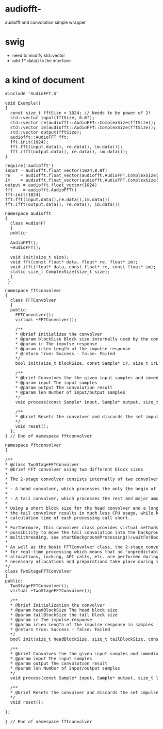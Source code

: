 # audiofft-
audiofft and convolution simple wrapper

# swig
* need to modify std::vector
* add T* data() to the interface
 
# a kind of document

<pre>
#include "AudioFFT.h"

void Example()
{
  const size_t fftSize = 1024; // Needs to be power of 2!
  std::vector<float> input(fftSize, 0.0f);
  std::vector<float> re(audiofft::AudioFFT::ComplexSize(fftSize));
  std::vector<float> im(audiofft::AudioFFT::ComplexSize(fftSize));
  std::vector<float> output(fftSize);
  audiofft::AudioFFT fft;
  fft.init(1024);
  fft.fft(input.data(), re.data(), im.data());
  fft.ifft(output.data(), re.data(), im.data());
}
</pre>

<pre>
require('audiofft')
input = audiofft.float_vector(1024,0.0f)
re    = audiofft.float_vector(audiofft.AudioFFT.ComplexSize(1024))
im    = audiofft.float_vector(audiofft.AudioFFT.ComplexSize(1024))
output = audiofft.float_vector(1024)
fft    = audiofft.AudioFFT() 
fft:init(1024)
fft:fft(input.data(),re.data(),im.data())
fft:ifft(output.data(), re.data(), im.data())
</pre>

<pre>
namespace audiofft
{
  class AudioFFT
  {
  public:

  AudioFFT();
  ~AudioFFT();

  void init(size_t size);
  void fft(const float* data, float* re, float* im);
  void ifft(float* data, const float* re, const float* im);
  static size_t ComplexSize(size_t size);
  }
 }
</pre>

<pre>
namespace fftconvolver
{
  class FFTConvolver
  {  
  public:
    FFTConvolver();  
    virtual ~FFTConvolver();

    /**
    * @brief Initializes the convolver
    * @param blockSize Block size internally used by the convolver (partition size)
    * @param ir The impulse response
    * @param irLen Length of the impulse response
    * @return true: Success - false: Failed
    */
    bool init(size_t blockSize, const Sample* ir, size_t irLen);

    /**
    * @brief Convolves the the given input samples and immediately outputs the result
    * @param input The input samples
    * @param output The convolution result
    * @param len Number of input/output samples
    */
    void process(const Sample* input, Sample* output, size_t len);

    /**
    * @brief Resets the convolver and discards the set impulse response
    */
    void reset();
  };  
} // End of namespace fftconvolver
</pre>

<pre>
namespace fftconvolver
{ 

/**
* @class TwoStageFFTConvolver
* @brief FFT convolver using two different block sizes
*
* The 2-stage convolver consists internally of two convolvers:
*
* - A head convolver, which processes the only the begin of the impulse response.
*
* - A tail convolver, which processes the rest and major amount of the impulse response.
*
* Using a short block size for the head convolver and a long block size for
* the tail convolver results in much less CPU usage, while keeping the
* calculation time of each processing call short.
*
* Furthermore, this convolver class provides virtual methods which provide the
* possibility to move the tail convolution into the background (e.g. by using
* multithreading, see startBackgroundProcessing()/waitForBackgroundProcessing()).
*
* As well as the basic FFTConvolver class, the 2-stage convolver is suitable
* for real-time processing which means that no "unpredictable" operations like
* allocations, locking, API calls, etc. are performed during processing (all
* necessary allocations and preparations take place during initialization).
*/
class TwoStageFFTConvolver
{  
public:
  TwoStageFFTConvolver();  
  virtual ~TwoStageFFTConvolver();
  
  /**
  * @brief Initialization the convolver
  * @param headBlockSize The head block size
  * @param tailBlockSize the tail block size
  * @param ir The impulse response
  * @param irLen Length of the impulse response in samples
  * @return true: Success - false: Failed
  */
  bool init(size_t headBlockSize, size_t tailBlockSize, const Sample* ir, size_t irLen);

  /**
  * @brief Convolves the the given input samples and immediately outputs the result
  * @param input The input samples
  * @param output The convolution result
  * @param len Number of input/output samples
  */
  void process(const Sample* input, Sample* output, size_t len);

  /**
  * @brief Resets the convolver and discards the set impulse response
  */
  void reset();
  
};
  
} // End of namespace fftconvolver
</pre>

